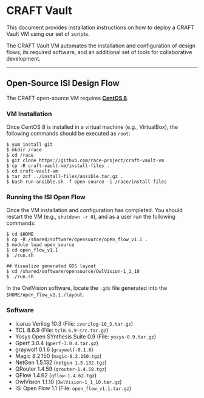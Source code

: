 # CRAFT Vault

This document provides installation instructions on how to deploy a CRAFT Vault VM using our set of scripts.

The CRAFT Vault VM automates the installation and configuration of design flows, its required software, and an additional set of tools for collaborative development.

---

## Open-Source ISI Design Flow

The CRAFT open-source VM requires [**CentOS 8**](http://isoredirect.centos.org/centos/8/isos/x86_64/CentOS-8-x86_64-1905-dvd1.iso).

### VM Installation

Once CentOS 8 is installed in a virtual machine (e.g., VirtualBox), the following commands should be executed as `root`:

```
$ yum install git
$ mkdir /race
$ cd /race
$ git clone https://github.com/race-project/craft-vault-vm
$ cp -R craft-vault-vm/install-files .
$ cd craft-vault-vm
$ tar zcf ../install-files/ansible.tar.gz .
$ bash run-ansible.sh -f open-source -i /race/install-files
```

### Running the ISI Open Flow

Once the VM installation and configuration has completed. You should restart the VM (e.g., `shutdown -r 0`), and as a user run the following commands:

```
$ cd $HOME
$ cp -R /shared/software/opensource/open_flow_v1.1 .
$ module load open_source
$ cd open_flow_v1.1
$ ./run.sh

## Visualize generated GDS layout
$ cd /shared/software/opensource/OwlVision-1_1_10
$ ./run.sh
```
In the OwlVision software, locate the `.gds` file generated into the `$HOME/open_flow_v1.1./layout`.


### Software

- Icarus Verilog 10.3 (File: `iverilog-10_3.tar.gz`)
- TCL 8.6.9 (File: `tcl8.6.9-src.tar.gz`)
- Yosys Open SYnthesis Suite 0.9 (File: `yosys-0.9.tar.gz`)
- Gperf 3.0.4 (`gperf-3.0.4.tar.gz`)
- graywolf 0.1.6 (`graywolf-0.1.6`)
- Magic 8.2.150 (`magic-8.2.150.tgz`)
- NetGen 1.5.132 (`netgen-1.5.132.tgz`)
- QRouter 1.4.59 (`qrouter-1.4.59.tgz`)
- QFlow 1.4.62 (`qflow-1.4.62.tgz`)
- OwlVision 1.1.10 (`OwlVision-1_1_10.tar.gz`)
- ISI Open Flow 1.1 (File: `open_flow_v1.1.tar.gz`)
